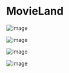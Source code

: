 # MovieLand

![image](https://media.discordapp.net/attachments/257971465637330945/1089702973858385960/image.png?width=1416&height=670)

![image](https://media.discordapp.net/attachments/257971465637330945/1089703637552472224/image.png?width=1416&height=670)



![image](https://camo.githubusercontent.com/34138562174f08b5e804f71a540a259f718354d1ffc9cbd9815db64631d93cd1/68747470733a2f2f6d656469612e646973636f72646170702e6e65742f6174746163686d656e74732f3235373937313436353633373333303934352f313038393730323937333835383338353936302f696d6167652e706e673f77696474683d31343136266865696768743d363730)

![image](68747470733a2f2f6d656469612e646973636f72646170702e6e65742f6174746163686d656e74732f3235373937313436353633373333303934352f313038393730333633373535323437323232342f696d6167652e706e673f77696474683d31343136266865696768743d363730)
